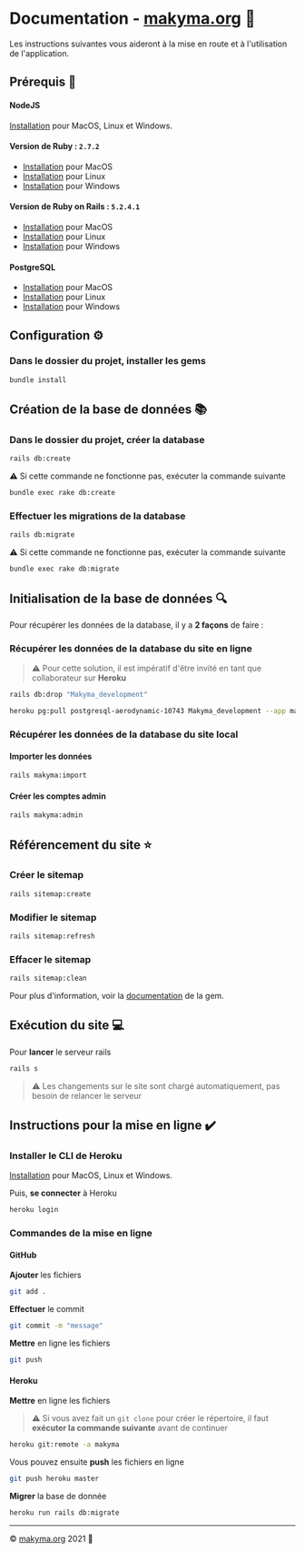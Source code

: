 # Documentation - **[makyma.org](http://www.makyma.org)** 🌊

Les instructions suivantes vous aideront à la mise en route et à l'utilisation de l'application.

## Prérequis 🔧

#### NodeJS

[Installation](https://nodejs.org/en/download/) pour MacOS, Linux et Windows.

#### Version de Ruby : `2.7.2`

- [Installation](https://github.com/lewagon/setup/blob/master/macOS.md) pour MacOS
- [Installation](https://github.com/lewagon/setup/blob/master/UBUNTU.md) pour Linux
- [Installation](https://github.com/lewagon/setup/blob/master/WINDOWS.md) pour Windows

#### Version de Ruby on Rails : `5.2.4.1`

- [Installation](https://www.synbioz.com/blog/tech/installer-ruby-on-rails-sur-mac) pour MacOS
- [Installation](https://doc.ubuntu-fr.org/rubyonrails) pour Linux
- [Installation](https://gorails.com/setup/windows/10) pour Windows

#### PostgreSQL

- [Installation](https://postgresapp.com/downloads.html) pour MacOS
- [Installation](https://doc.ubuntu-fr.org/postgresql) pour Linux
- [Installation](https://www.postgresql.org/download/windows/) pour Windows

## Configuration ⚙️

### Dans le dossier du projet, installer les gems

```bash
bundle install
```

## Création de la base de données 📚

### Dans le dossier du projet, **créer** la database

```bash
rails db:create
```

⚠️ Si cette commande ne fonctionne pas, exécuter la commande suivante

```bash
bundle exec rake db:create
```

### Effectuer **les migrations** de la database

```bash
rails db:migrate
```

⚠️ Si cette commande ne fonctionne pas, exécuter la commande suivante

```bash
bundle exec rake db:migrate
```

## Initialisation de la base de données 🔍

Pour récupérer les données de la database, il y a **2 façons** de faire :

### Récupérer les données de la database du site en ligne

> ⚠️ Pour cette solution, il est impératif d'être invité en tant que collaborateur sur **Heroku**

```bash
rails db:drop "Makyma_development"
```

```bash
heroku pg:pull postgresql-aerodynamic-10743 Makyma_development --app makyma
```

### Récupérer les données de la database du site local

#### Importer les données

```bash
rails makyma:import
```

#### Créer les comptes admin

```bash
rails makyma:admin
```

## Référencement du site ⭐

### Créer le sitemap

```bash
rails sitemap:create
```

### Modifier le sitemap

```bash
rails sitemap:refresh
```

### Effacer le sitemap

```bash
rails sitemap:clean
```

Pour plus d'information, voir la [documentation](https://github.com/kjvarga/sitemap_generator) de la gem.

## Exécution du site 💻

Pour **lancer** le serveur rails

```bash
rails s
```

> ⚠️ Les changements sur le site sont chargé automatiquement, pas besoin de relancer le serveur

## Instructions pour la mise en ligne ✔️

### Installer le CLI de Heroku

[Installation](https://devcenter.heroku.com/articles/heroku-cli) pour MacOS, Linux et Windows.

Puis, **se connecter** à Heroku

```bash
heroku login
```

### Commandes de la mise en ligne

#### GitHub

**Ajouter** les fichiers

```bash
git add .
```

**Effectuer** le commit

```bash
git commit -m "message"
```

**Mettre** en ligne les fichiers

```bash
git push
```

#### Heroku

**Mettre** en ligne les fichiers

> ⚠️ Si vous avez fait un `git clone` pour créer le répertoire, il faut **exécuter la commande suivante** avant de continuer

```bash
heroku git:remote -a makyma
```

Vous pouvez ensuite **push** les fichiers en ligne

```bash
git push heroku master
```

**Migrer** la base de donnée

```bash
heroku run rails db:migrate
```

---

© [makyma.org](http://www.makyma.org) 2021 🧡
